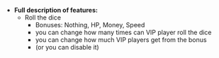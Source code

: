   * **Full description of features:**
      - Roll the dice
        - Bonuses: Nothing, HP, Money, Speed
        - you can change how many times can VIP player roll the dice
        - you can change how much VIP players get from the bonus
        - (or you can disable it)
